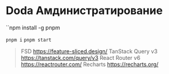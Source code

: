 # Doda Амдинистратирование

``npm install -g pnpm

``pnpm i``
``pnpm start``

> FSD https://feature-sliced.design/
> TanStack Query v3 https://tanstack.com/query/v3
> React Router v6 https://reactrouter.com/
> Recharts https://recharts.org/